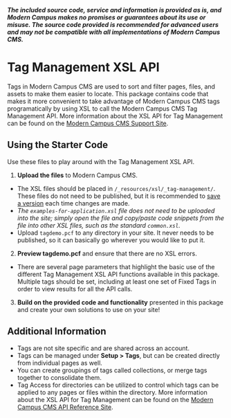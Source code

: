 ***The included source code, service and information is provided as is, and Modern Campus makes no promises or guarantees about its use or misuse. The source code provided is recommended for advanced users and may not be compatible with all implementations of Modern Campus CMS.***

# Tag Management XSL API

Tags in Modern Campus CMS are used to sort and filter pages, files, and assets to make them easier to locate. This package contains code that makes it more convenient to take advantage of Modern Campus CMS tags programatically by using XSL to call the Modern Campus CMS Tag Management API. More information about the XSL API for Tag Management can be found on the [Modern Campus CMS Support Site](http://support.omniupdate.com/oucampus10/site-development/xsl-advanced/xsl-tag-data.html).

## Using the Starter Code

Use these files to play around with the Tag Management XSL API.

1. **Upload the files** to Modern Campus CMS.
 - The XSL files should be placed in `/_resources/xsl/_tag-management/`. These files do not need to be published, but it is recommended to [save a version](https://support.moderncampus.com/cms/pages-files/review/versions.html) each time changes are made. 
 - *The `examples-for-application.xsl` file does not need to be uploaded into the site; simply open the file and copy/paste code snippets from the file into other XSL files, such as the standard `common.xsl`.*
 - Upload `tagdemo.pcf` to any directory in your site. It never needs to be published, so it can basically go wherever you would like to put it.

2. **Preview tagdemo.pcf** and ensure that there are no XSL errors.
 - There are several page parameters that highlight the basic use of the different Tag Management XSL API functions available in this package. Multiple tags should be set, including at least one set of Fixed Tags in order to view results for all the API calls. 

3. **Build on the provided code and functionality** presented in this package and create your own solutions to use on your site! 

## Additional Information

 - Tags are not site specific and are shared across an account. 
 - Tags can be managed under **Setup > Tags**, but can be created directly from individual pages as well. 
 - You can create groupings of tags called collections, or merge tags together to consolidate them. 
 - Tag Access for directories can be utilized to control which tags can be applied to any pages or files within the directory. More information about the XSL API for Tag Management can be found on the [Modern Campus CMS API Reference Site](https://developers.omniupdate.com/).